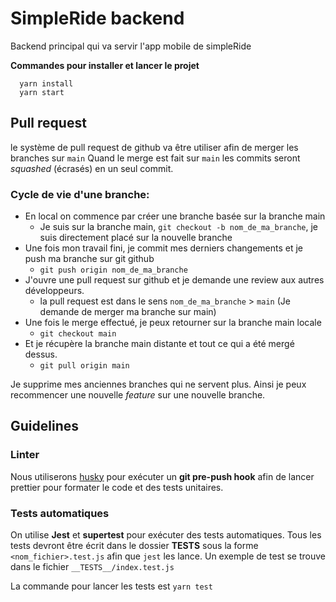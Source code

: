 # SimpleRide backend
Backend principal qui va servir l'app mobile de simpleRide

**Commandes pour installer et lancer le projet**
```
  yarn install
  yarn start
```

## Pull request
le système de pull request de github va être utiliser afin de merger les branches sur `main`
Quand le merge est fait sur `main` les commits seront *squashed* (écrasés) en un seul commit.

### Cycle de vie d'une branche:
- En local on commence par créer une branche basée sur la branche main
  - Je suis sur la branche main, `git checkout -b nom_de_ma_branche`, je suis directement placé sur la nouvelle branche
- Une fois mon travail fini, je commit mes derniers changements et je push ma branche sur git github
  - `git push origin nom_de_ma_branche`
- J'ouvre une pull request sur github et je demande une review aux autres développeurs.
  - la pull request est dans le sens `nom_de_ma_branche` > `main` (Je demande de merger ma branche sur main)
- Une fois le merge effectué, je peux retourner sur la branche main locale
  - `git checkout main`
- Et je récupère la branche main distante et tout ce qui a été mergé dessus.
  - `git pull origin main`

Je supprime mes anciennes branches qui ne servent plus.
Ainsi je peux recommencer une nouvelle *feature* sur une nouvelle branche.

## Guidelines

### Linter
Nous utiliserons [husky](https://github.com/typicode/husky) pour exécuter un **git pre-push hook** afin de lancer prettier pour formater le code et des tests unitaires.

### Tests automatiques
On utilise **Jest** et **supertest** pour exécuter des tests automatiques.
Tous les tests devront être écrit dans le dossier __TESTS__ sous la forme `<nom_fichier>.test.js` afin que `jest` les lance.
Un exemple de test se trouve dans le fichier `__TESTS__/index.test.js`

La commande pour lancer les tests est `yarn test`